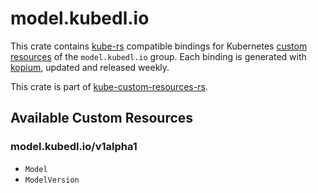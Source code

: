 <!--
SPDX-FileCopyrightText: The kube-custom-resources-rs Authors
SPDX-License-Identifier: 0BSD
 -->

# model.kubedl.io

This crate contains [kube-rs](https://kube.rs/) compatible bindings for Kubernetes [custom resources](https://kubernetes.io/docs/tasks/extend-kubernetes/custom-resources/custom-resource-definitions/) of the `model.kubedl.io` group. Each binding is generated with [kopium](https://github.com/kube-rs/kopium), updated and released weekly.

This crate is part of [kube-custom-resources-rs](https://github.com/metio/kube-custom-resources-rs).

## Available Custom Resources

### model.kubedl.io/v1alpha1
- `Model`
- `ModelVersion`
